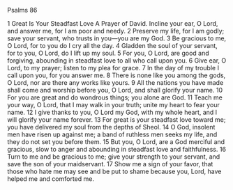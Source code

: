 Psalms 86

1	Great Is Your Steadfast Love A Prayer of David. Incline your ear, O Lord, and answer me, for I am poor and needy.
2	Preserve my life, for I am godly; save your servant, who trusts in you—you are my God.
3	Be gracious to me, O Lord, for to you do I cry all the day.
4	Gladden the soul of your servant, for to you, O Lord, do I lift up my soul.
5	For you, O Lord, are good and forgiving, abounding in steadfast love to all who call upon you.
6	Give ear, O Lord, to my prayer; listen to my plea for grace.
7	In the day of my trouble I call upon you, for you answer me.
8	There is none like you among the gods, O Lord, nor are there any works like yours.
9	All the nations you have made shall come and worship before you, O Lord, and shall glorify your name.
10	For you are great and do wondrous things; you alone are God.
11	Teach me your way, O Lord, that I may walk in your truth; unite my heart to fear your name.
12	I give thanks to you, O Lord my God, with my whole heart, and I will glorify your name forever.
13	For great is your steadfast love toward me; you have delivered my soul from the depths of Sheol.
14	O God, insolent men have risen up against me; a band of ruthless men seeks my life, and they do not set you before them.
15	But you, O Lord, are a God merciful and gracious, slow to anger and abounding in steadfast love and faithfulness.
16	Turn to me and be gracious to me; give your strength to your servant, and save the son of your maidservant.
17	Show me a sign of your favor, that those who hate me may see and be put to shame because you, Lord, have helped me and comforted me.

